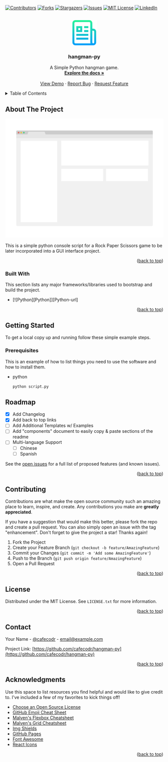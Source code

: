 <a name="readme-top"></a>

<!-- PROJECT SHIELDS -->
[![Contributors][contributors-shield]][contributors-url]
[![Forks][forks-shield]][forks-url]
[![Stargazers][stars-shield]][stars-url]
[![Issues][issues-shield]][issues-url]
[![MIT License][license-shield]][license-url]
[![LinkedIn][linkedin-shield]][linkedin-url]

<br />
<div align="center">
  <a href="https://github.com/cafecodr/hangman-py">
    <img src="images/logo.png" alt="Logo" width="80" height="80">
  </a>

  <h3 align="center">hangman-py</h3>

  <p align="center">
    A Simple Python hangman game.
    <br />
    <a href="https://github.com/cafecodr/hangman-py"><strong>Explore the docs »</strong></a>
    <br />
    <br />
    <a href="https://github.com/cafecodr/hangman-py">View Demo</a>
    ·
    <a href="https://github.com/cafecodr/hangman-py/issues">Report Bug</a>
    ·
    <a href="https://github.com/cafecodr/hangman-py/issues">Request Feature</a>
  </p>
</div>

<!-- TABLE OF CONTENTS -->
<details>
  <summary>Table of Contents</summary>
  <ol>
    <li>
      <a href="#about-the-project">About The Project</a>
      <ul>
        <li><a href="#built-with">Built With</a></li>
      </ul>
    </li>
    <li>
      <a href="#getting-started">Getting Started</a>
      <ul>
        <li><a href="#prerequisites">Prerequisites</a></li>
        <li><a href="#installation">Installation</a></li>
      </ul>
    </li>
    <li><a href="#usage">Usage</a></li>
    <li><a href="#roadmap">Roadmap</a></li>
    <li><a href="#contributing">Contributing</a></li>
    <li><a href="#license">License</a></li>
    <li><a href="#contact">Contact</a></li>
    <li><a href="#acknowledgments">Acknowledgments</a></li>
  </ol>
</details>

<!-- ABOUT THE PROJECT -->
## About The Project

[![Product Name Screen Shot][product-screenshot]](https://github.com/cafecodr/hangman-py)

This is a simple python console script for a Rock Paper Scissors game to be later incorporated into a GUI interface project.

<p align="right">(<a href="#readme-top">back to top</a>)</p>

### Built With

This section lists any major frameworks/libraries used to bootstrap and build the project.

* [![Python][Python]][Python-url]

<p align="right">(<a href="#readme-top">back to top</a>)</p>

<!-- GETTING STARTED -->
## Getting Started

To get a local copy up and running follow these simple example steps.

### Prerequisites

This is an example of how to list things you need to use the software and how to install them.

* python

  ```sh
  python script.py
  ```

<!-- ROADMAP -->
## Roadmap

* [x] Add Changelog
* [x] Add back to top links
* [ ] Add Additional Templates w/ Examples
* [ ] Add "components" document to easily copy & paste sections of the readme
* [ ] Multi-language Support
  * [ ] Chinese
  * [ ] Spanish

See the [open issues](https://github.com/cafecodr/hangman-py/issues) for a full list of proposed features (and known issues).

<p align="right">(<a href="#readme-top">back to top</a>)</p>

<!-- CONTRIBUTING -->
## Contributing

Contributions are what make the open source community such an amazing place to learn, inspire, and create. Any contributions you make are **greatly appreciated**.

If you have a suggestion that would make this better, please fork the repo and create a pull request. You can also simply open an issue with the tag "enhancement".
Don't forget to give the project a star! Thanks again!

1. Fork the Project
2. Create your Feature Branch (`git checkout -b feature/AmazingFeature`)
3. Commit your Changes (`git commit -m 'Add some AmazingFeature'`)
4. Push to the Branch (`git push origin feature/AmazingFeature`)
5. Open a Pull Request

<p align="right">(<a href="#readme-top">back to top</a>)</p>

<!-- LICENSE -->
## License

Distributed under the MIT License. See `LICENSE.txt` for more information.

<p align="right">(<a href="#readme-top">back to top</a>)</p>

<!-- CONTACT -->
## Contact

Your Name - [@cafecodr](https://twitter.com/cafecodr) - email@example.com

Project Link: [https://github.com/cafecodr/hangman-py](https://github.com/cafecodr/hangman-py)

<p align="right">(<a href="#readme-top">back to top</a>)</p>

<!-- ACKNOWLEDGMENTS -->
## Acknowledgments

Use this space to list resources you find helpful and would like to give credit to. I've included a few of my favorites to kick things off!

* [Choose an Open Source License](https://choosealicense.com)
* [GitHub Emoji Cheat Sheet](https://www.webpagefx.com/tools/emoji-cheat-sheet)
* [Malven's Flexbox Cheatsheet](https://flexbox.malven.co/)
* [Malven's Grid Cheatsheet](https://grid.malven.co/)
* [Img Shields](https://shields.io)
* [GitHub Pages](https://pages.github.com)
* [Font Awesome](https://fontawesome.com)
* [React Icons](https://react-icons.github.io/react-icons/search)

<p align="right">(<a href="#readme-top">back to top</a>)</p>

<!-- MARKDOWN LINKS & IMAGES -->
<!-- https://www.markdownguide.org/basic-syntax/#reference-style-links -->
[product-screenshot]: /images/screenshot.png
[contributors-shield]: https://img.shields.io/github/contributors/cafecodr/hangman-py.svg?style=for-the-badge
[contributors-url]: https://github.com/cafecodr/hangman-py/graphs/contributors
[forks-shield]: https://img.shields.io/github/forks/cafecodr/hangman-py.svg?style=for-the-badge
[forks-url]: https://github.com/cafecodr/hangman-py/network/members
[stars-shield]: https://img.shields.io/github/stars/cafecodr/hangman-py.svg?style=for-the-badge
[stars-url]: https://github.com/cafecodr/hangman-py/stargazers
[issues-shield]: https://img.shields.io/github/issues/cafecodr/hangman-py.svg?style=for-the-badge
[issues-url]: https://github.com/cafecodr/hangman-py/issues
[license-shield]: https://img.shields.io/github/license/cafecodr/hangman-py.svg?style=for-the-badge
[license-url]: https://github.com/cafecodr/hangman-py/blob/master/LICENSE
[linkedin-shield]: https://img.shields.io/badge/-LinkedIn-black.svg?style=for-the-badge&logo=linkedin&colorB=555
[linkedin-url]: https://linkedin.com/in/andrew-pomerleau
